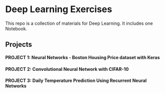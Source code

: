 # Deep Learning Exercises

This repo is a collection of materials for Deep Learning. It includes one Notebook.

## Projects

#### PROJECT 1: Neural Networks - Boston Housing Price dataset with Keras
#### PROJECT 2: Convolutional Neural Network with CIFAR-10
#### PROJECT 3: Daily Temperature Prediction Using Recurrent Neural Networks
